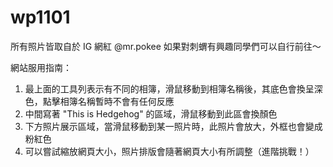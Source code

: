 # wp1101

所有照片皆取自於 IG 網紅 @mr.pokee
如果對刺蝟有興趣同學們可以自行前往～

網站服用指南：
1. 最上面的工具列表示有不同的相簿，滑鼠移動到相簿名稱後，其底色會換呈深色，點擊相簿名稱暫時不會有任何反應
2. 中間寫著 "This is Hedgehog" 的區域，滑鼠移動到此區會換顏色
3. 下方照片展示區域，當滑鼠移動到某一照片時，此照片會放大，外框也會變成粉紅色
4. 可以嘗試縮放網頁大小，照片排版會隨著網頁大小有所調整（進階挑戰！）